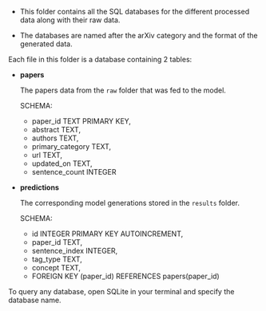 - This folder contains all the SQL databases for the different processed data along with their raw data.

- The databases are named after the arXiv category and the format of the generated data.

Each file in this folder is a database containing 2 tables:
- **papers**
    
    The papers data from the `raw` folder that was fed to the model.
    
    SCHEMA:
    - paper_id TEXT PRIMARY KEY,
    - abstract TEXT,
    - authors TEXT,
    - primary_category TEXT,
    - url TEXT,
    - updated_on TEXT,
    - sentence_count INTEGER

- **predictions**
    
    The corresponding model generations stored in the `results` folder.

    SCHEMA:
    - id INTEGER PRIMARY KEY AUTOINCREMENT,
    - paper_id TEXT,
    - sentence_index INTEGER,
    - tag_type TEXT,
    - concept TEXT,
    - FOREIGN KEY (paper_id) REFERENCES papers(paper_id)


To query any database, open SQLite in your terminal and specify the database name. 